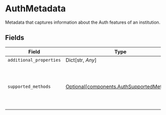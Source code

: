 # AuthMetadata

Metadata that captures information about the Auth features of an institution.


## Fields

| Field                                                                                        | Type                                                                                         | Required                                                                                     | Description                                                                                  |
| -------------------------------------------------------------------------------------------- | -------------------------------------------------------------------------------------------- | -------------------------------------------------------------------------------------------- | -------------------------------------------------------------------------------------------- |
| `additional_properties`                                                                      | Dict[str, *Any*]                                                                             | :heavy_minus_sign:                                                                           | N/A                                                                                          |
| `supported_methods`                                                                          | [Optional[components.AuthSupportedMethods]](../../models/components/authsupportedmethods.md) | :heavy_check_mark:                                                                           | Metadata specifically related to which auth methods an institution supports.                 |